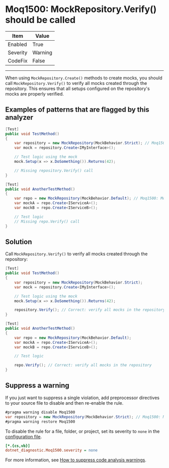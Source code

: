 # Moq1500: MockRepository.Verify() should be called

| Item     | Value   |
| -------- | ------- |
| Enabled  | True    |
| Severity | Warning |
| CodeFix  | False   |

---

When using `MockRepository.Create()` methods to create mocks, you should call `MockRepository.Verify()` to verify all mocks created through the repository. This ensures that all setups configured on the repository's mocks are properly verified.

## Examples of patterns that are flagged by this analyzer

```csharp
[Test]
public void TestMethod()
{
    var repository = new MockRepository(MockBehavior.Strict); // Moq1500: MockRepository.Verify() should be called
    var mock = repository.Create<IMyInterface>();

    // Test logic using the mock
    mock.Setup(x => x.DoSomething()).Returns(42);

    // Missing repository.Verify() call
}
```

```csharp
[Test]
public void AnotherTestMethod()
{
    var repo = new MockRepository(MockBehavior.Default); // Moq1500: MockRepository.Verify() should be called
    var mockA = repo.Create<IServiceA>();
    var mockB = repo.Create<IServiceB>();

    // Test logic
    // Missing repo.Verify() call
}
```

## Solution

Call `MockRepository.Verify()` to verify all mocks created through the repository:

```csharp
[Test]
public void TestMethod()
{
    var repository = new MockRepository(MockBehavior.Strict);
    var mock = repository.Create<IMyInterface>();

    // Test logic using the mock
    mock.Setup(x => x.DoSomething()).Returns(42);

    repository.Verify(); // Correct: verify all mocks in the repository
}
```

```csharp
[Test]
public void AnotherTestMethod()
{
    var repo = new MockRepository(MockBehavior.Default);
    var mockA = repo.Create<IServiceA>();
    var mockB = repo.Create<IServiceB>();

    // Test logic

    repo.Verify(); // Correct: verify all mocks in the repository
}
```

## Suppress a warning

If you just want to suppress a single violation, add preprocessor directives to
your source file to disable and then re-enable the rule.

```csharp
#pragma warning disable Moq1500
var repository = new MockRepository(MockBehavior.Strict); // Moq1500: MockRepository.Verify() should be called
#pragma warning restore Moq1500
```

To disable the rule for a file, folder, or project, set its severity to `none`
in the
[configuration file](https://learn.microsoft.com/en-us/dotnet/fundamentals/code-analysis/configuration-files).

```ini
[*.{cs,vb}]
dotnet_diagnostic.Moq1500.severity = none
```

For more information, see
[How to suppress code analysis warnings](https://learn.microsoft.com/en-us/dotnet/fundamentals/code-analysis/suppress-warnings).
